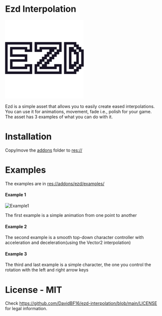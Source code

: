 # Ezd Interpolation

![Logo](https://github.com/DavidBF16/ezd-interpolation/blob/main/ezd-logo.png?raw=true)

 Ezd is a simple asset that allows you to easily create eased interpolations. You can use it for animations, movement, fade i.e., polish for your game.
 The asset has 3 examples of what you can do with it.

 # Installation
 Copy/move the [addons](https://github.com/DavidBF16/ezd-interpolation/tree/main/addons) folder to [res://](https://docs.godotengine.org/en/stable/getting_started/step_by_step/filesystem.html#resource-path)
 
 # Examples
 The examples are in [res://addons/ezd/examples/](https://github.com/DavidBF16/ezd-interpolation/tree/main/addons/ezd/examples)
 
 #### Example 1
 ![Example1](https://raw.githubusercontent.com/DavidBF16/ezd-interpolation/blob/main/example1Screenshot.png)
 
 The first example is a simple animation from one point to another
 
 #### Example 2
 The second example is a smooth top-down character controller with acceleration and deceleration(using the Vector2 interpolation)
 
 #### Example 3
 The third and last example is a simple character, the one you control the rotation with the left and right arrow keys
 
 # License - MIT
 Check https://github.com/DavidBF16/ezd-interpolation/blob/main/LICENSE for legal information.
